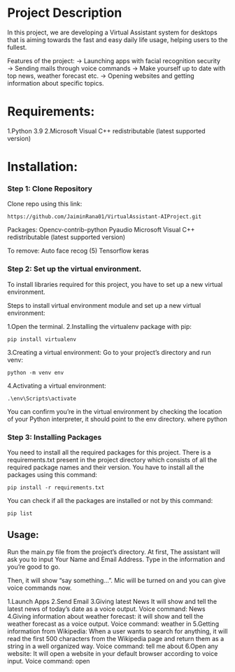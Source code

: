 # Project Description

In this project, we are developing a Virtual Assistant system for desktops that is aiming towards the fast and easy daily life usage, helping users to the fullest. 

Features of the project:
→ Launching apps with facial recognition security
→ Sending mails through voice commands
→ Make yourself up to date with top news, weather forecast etc.
→ Opening websites and getting information about specific topics.

# Requirements:

1.Python 3.9
2.Microsoft Visual C++ redistributable (latest supported version)

# Installation:

### Step 1: Clone Repository
Clone repo using this link:
```
https://github.com/JaiminRana01/VirtualAssistant-AIProject.git
```

Packages:
Opencv-contrib-python
Pyaudio 
Microsoft Visual C++ redistributable (latest supported version)

To remove:
Auto face recog (5)
Tensorflow
keras

### Step 2: Set up the virtual environment.
To install libraries required for this project, you have to set up a new virtual environment.

Steps to install virtual environment module and set up a new virtual environment:

1.Open the terminal.
2.Installing the virtualenv package with pip:
``` 
pip install virtualenv
```
3.Creating a virtual environment:
Go to your project’s directory and run venv:
```
python -m venv env
```
4.Activating a virtual environment:
```
.\env\Scripts\activate
```
You can confirm you’re in the virtual environment by checking the location of your Python interpreter, it should point to the env directory.
where python

### Step 3: Installing Packages
You need to install all the required packages for this project. There is a requirements.txt present in the project directory which consists of all the required package names and their version. You have to install all the packages using this command:

```
pip install -r requirements.txt
```

You can check if all the packages are installed or not by this command:

```
pip list
```

## Usage:
Run the main.py file from the project’s directory.
At first, The assistant will ask you to input Your Name and Email Address. Type in the information and you’re good to go.

Then, it will show “say something...”. Mic will be turned on and you can give voice commands now.

1.Launch Apps
2.Send Email
3.Giving latest News
It will show and tell the latest news of today’s date as a voice output.
Voice command: News
4.Giving information about weather forecast:
it will show and tell the weather forecast as a voice output.
Voice command: weather in <city>
5.Getting information from Wikipedia:
When a user wants to search for anything, it will read the first 500 characters from the Wikipedia page and return them as a string in a well organized way.
Voice command: tell me about <topic>
6.Open any website:
It will open a website in your default browser according to voice input.
Voice command: open <website domain>

